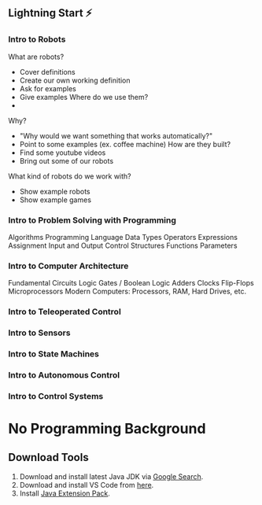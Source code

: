 ## Lightning Start :zap:

### Intro to Robots

What are robots?
- Cover definitions
- Create our own working definition
- Ask for examples
- Give examples
Where do we use them?
- 
Why?
- "Why would we want something that works automatically?"
- Point to some examples (ex. coffee machine)
How are they built?
- Find some youtube videos
- Bring out some of our robots

What kind of robots do we work with?
- Show example robots
- Show example games


### Intro to Problem Solving with Programming

Algorithms
Programming Language
Data Types
Operators
Expressions
Assignment
Input and Output
Control Structures
Functions
Parameters

### Intro to Computer Architecture

Fundamental Circuits
Logic Gates / Boolean Logic
Adders
Clocks
Flip-Flops
Microprocessors
Modern Computers: Processors, RAM, Hard Drives, etc.

### Intro to Teleoperated Control

### Intro to Sensors

### Intro to State Machines

### Intro to Autonomous Control

### Intro to Control Systems

# No Programming Background

## Download Tools
1. Download and install latest Java JDK via [Google Search](https://www.google.com/search?q=install+jdk). 
1. Download and install VS Code from [here](https://code.visualstudio.com/download).
2. Install [Java Extension Pack](https://marketplace.visualstudio.com/items?itemName=vscjava.vscode-java-pack).